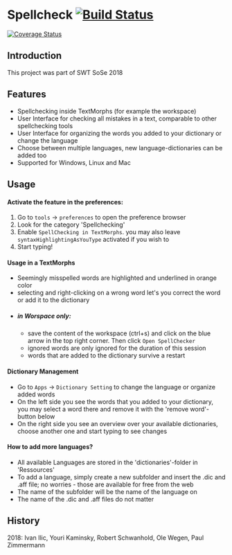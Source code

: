 # Spellcheck [![Build Status](https://travis-ci.org/hpi-swa-teaching/SWT18-Project-14.svg?branch=master)](https://travis-ci.org/hpi-swa-teaching/SWT18-Project-14)

[![Coverage Status](https://coveralls.io/repos/github/hpi-swa-teaching/SWT18-Project-14/badge.svg?branch=master)](https://coveralls.io/github/hpi-swa-teaching/SWT18-Project-14?branch=master)

 
 ## Introduction
This project was part of SWT SoSe 2018
 
 ## Features
 - Spellchecking inside TextMorphs (for example the workspace)
 - User Interface for checking all mistakes in a text, comparable to other spellchecking tools 
 - User Interface for organizing the words you added to your dictionary or change the language
 - Choose between multiple languages, new language-dictionaries can be added too
 - Supported for Windows, Linux and Mac

## Usage
#### Activate the feature in the preferences:
1. Go to ```tools``` -> ```preferences``` to open the preference browser
2. Look for the category 'Spellchecking'
3. Enable ```SpellChecking in TextMorphs```. you may also leave ```syntaxHighlightingAsYouType``` activated if you wish to
4. Start typing! 

#### Usage in a TextMorphs
- Seemingly misspelled words are highlighted and underlined in orange color
- selecting and right-clicking on a wrong word let's you correct the word or add it to the dictionary
- ##### in Worspace only: 
   - save the content of the workspace (ctrl+s) and click on the blue arrow in the top right corner. Then click ```Open SpellChecker```
   - ignored words are only ignored for the duration of this session 
   - words that are added to the dictionary survive a restart
   
#### Dictionary Management
- Go to ```Apps``` -> ```Dictionary Setting``` to change the language or organize added words
- On the left side you see the words that you added to your dictionary, you may select a word there and remove it with the 'remove word'-button below
- On the right side you see an overview over your available dictionaries, choose another one and start typing to see changes

#### How to add more languages?
- All available Languages are stored in the 'dictionaries'-folder in 'Ressources'
- To add a language, simply create a new subfolder and insert the .dic and .aff file; no worries - those are available for free from the web
- The name of the subfolder will be the name of the language on
- The name of the .dic and .aff files do not matter



## History

2018: Ivan Ilic, Youri Kaminsky, Robert Schwanhold, Ole Wegen, Paul Zimmermann

